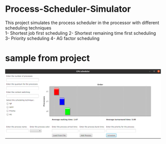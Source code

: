 # Process-Scheduler-Simulator
This project simulates the process scheduler in the processor with different scheduling techniques  
1- Shortest job first scheduling
2- Shortest remaining time first scheduling
3- Priority scheduling
4- AG factor scheduling

# sample from project

![](Screenshot%20from%202020-01-27%2017-47-35.jpeg)
